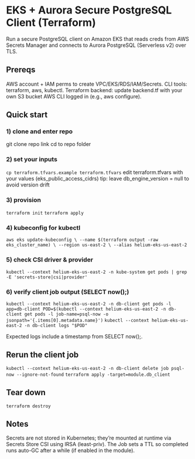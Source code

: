 # EKS + Aurora Secure PostgreSQL Client (Terraform)

Run a secure PostgreSQL client on Amazon EKS that reads creds from AWS Secrets Manager and connects to Aurora PostgreSQL (Serverless v2) over TLS.

## Prereqs
AWS account + IAM perms to create VPC/EKS/RDS/IAM/Secrets.
CLI tools: terraform, aws, kubectl.
Terraform backend: update backend.tf with your own S3 bucket
AWS CLI logged in (e.g., aws configure).

## Quick start
### 1) clone and enter repo
git clone repo link
cd to repo folder

### 2) set your inputs
`cp terraform.tfvars.example terraform.tfvars`
edit terraform.tfvars with your values (eks_public_access_cidrs)
tip: leave db_engine_version = null to avoid version drift

### 3) provision
`terraform init`
`terraform apply`

### 4) kubeconfig for kubectl
`aws eks update-kubeconfig \
  --name $(terraform output -raw eks_cluster_name) \
  --region us-east-2 \
  --alias helium-eks-us-east-2`

### 5) check CSI driver & provider
`kubectl --context helium-eks-us-east-2 -n kube-system get pods | grep -E 'secrets-store|csi|provider'`

### 6) verify client job output (SELECT now();)
`kubectl --context helium-eks-us-east-2 -n db-client get pods -l app=db-client
POD=$(kubectl --context helium-eks-us-east-2 -n db-client get pods -l job-name=psql-now -o jsonpath='{.items[0].metadata.name}')`
`kubectl --context helium-eks-us-east-2 -n db-client logs "$POD"`

Expected logs include a timestamp from SELECT now();.

## Rerun the client job
`kubectl --context helium-eks-us-east-2 -n db-client delete job psql-now --ignore-not-found`
`terraform apply -target=module.db_client`

## Tear down
`terraform destroy`

## Notes
Secrets are not stored in Kubernetes; they’re mounted at runtime via Secrets Store CSI using IRSA (least-priv).
The Job sets a TTL so completed runs auto-GC after a while (if enabled in the module).